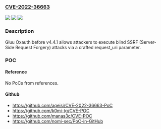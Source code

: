### [CVE-2022-36663](https://cve.mitre.org/cgi-bin/cvename.cgi?name=CVE-2022-36663)
![](https://img.shields.io/static/v1?label=Product&message=n%2Fa&color=blue)
![](https://img.shields.io/static/v1?label=Version&message=n%2Fa&color=blue)
![](https://img.shields.io/static/v1?label=Vulnerability&message=n%2Fa&color=brighgreen)

### Description

Gluu Oxauth before v4.4.1 allows attackers to execute blind SSRF (Server-Side Request Forgery) attacks via a crafted request_uri parameter.

### POC

#### Reference
No PoCs from references.

#### Github
- https://github.com/aqeisi/CVE-2022-36663-PoC
- https://github.com/k0mi-tg/CVE-POC
- https://github.com/manas3c/CVE-POC
- https://github.com/nomi-sec/PoC-in-GitHub

